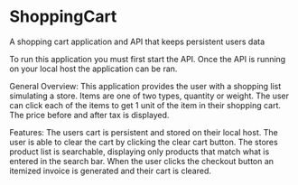# ShoppingCart
A shopping cart application and API that keeps persistent users data

To run this application you must first start the API.
Once the API is running on your local host the application can be ran.

General Overview:
This application provides the user with a shopping list simulating a store.
Items are one of two types, quantity or weight.
The user can click each of the items to get 1 unit of the item in their shopping cart.
The price before and after tax is displayed.

Features:
The users cart is persistent and stored on their local host.
The user is able to clear the cart by clicking the clear cart button.
The stores product list is searchable, displaying only products that match what is entered in the search bar.
When the user clicks the checkout button an itemized invoice is generated and their cart is cleared.
